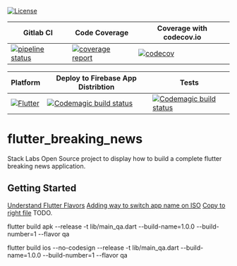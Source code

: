 [![License](https://img.shields.io/static/v1?label=Licence&message=MIT&color=lightgrey)](https://img.shields.io/static/v1?label=Licence&message=MIT&color=lightgrey)

| Gitlab CI | Code Coverage | Coverage with codecov.io |
|--------------------|-------|------------------|
|[![pipeline status](https://gitlab.com/bwnyasse/flutter-breaking-news/badges/master/pipeline.svg)](https://gitlab.com/bwnyasse/flutter-breaking-news/commits/master)| [![coverage report](https://gitlab.com/bwnyasse/flutter-breaking-news/badges/master/coverage.svg)](https://gitlab.com/bwnyasse/flutter-breaking-news/commits/master) |[![codecov](https://codecov.io/gl/bwnyasse/flutter-breaking-news/branch/master/graph/badge.svg)](https://codecov.io/gl/bwnyasse/flutter-breaking-news) |

| Platform | Deploy to Firebase App Distribtion | Tests |
|--------------------|-------|------------------|
| [![Flutter](https://img.shields.io/static/v1?label=Flutter&message=ANDROID-IOS&color=informational?style=plastic&logo=flutter&logoColor=blue)](https://img.shields.io/static/v1?label=Flutter&message=ANDROID-IOS&color=blue&logo=flutter&logoColor=blue)| [![Codemagic build status](https://api.codemagic.io/apps/5e8a523364e0bd58fe01acbe/5e8a523364e0bd58fe01acbd/status_badge.svg)](https://codemagic.io/apps/5e8a523364e0bd58fe01acbe/5e8a523364e0bd58fe01acbd/latest_build) | [![Codemagic build status](https://api.codemagic.io/apps/5e8a523364e0bd58fe01acbe/5e8a523364e0bd58fe01acbd/status_badge.svg)](https://codemagic.io/apps/5e8a523364e0bd58fe01acbe/5e8a523364e0bd58fe01acbd/latest_build) |


# flutter_breaking_news

Stack Labs Open Source project
to display how to build a complete flutter breaking news application.


## Getting Started


[Understand Flutter Flavors](https://medium.com/@animeshjain/build-flavors-in-flutter-android-and-ios-with-different-firebase-projects-per-flavor-27c5c5dac10b)
[Adding way to switch app name on ISO](https://www.buddybuild.com/blog/running-multiple-schemes-of-ios-apps)
[Copy to right file](https://www.tengio.com/blog/multiple-firebase-environments-with-flutter/)
TODO.

flutter build apk --release -t lib/main_qa.dart --build-name=1.0.0 --build-number=1 --flavor qa

flutter build ios --no-codesign --release -t lib/main_qa.dart --build-name=1.0.0 --build-number=1 --flavor qa


